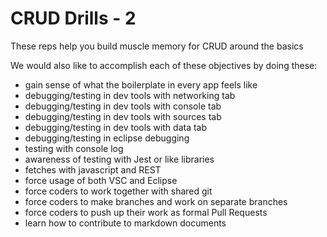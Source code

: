 # CRUD Drills - 2

These reps help you build muscle memory for CRUD around the basics

We would also like to accomplish each of these objectives by doing these:

- gain sense of what the boilerplate in every app feels like
- debugging/testing in dev tools with networking tab
- debugging/testing in dev tools with console tab
- debugging/testing in dev tools with sources tab
- debugging/testing in dev tools with data tab
- debugging/testing in eclipse debugging
- testing with console log
- awareness of testing with Jest or like libraries
- fetches with javascript and REST
- force usage of both VSC and Eclipse
- force coders to work together with shared git
- force coders to make branches and work on separate branches
- force coders to push up their work as formal Pull Requests
- learn how to contribute to markdown documents